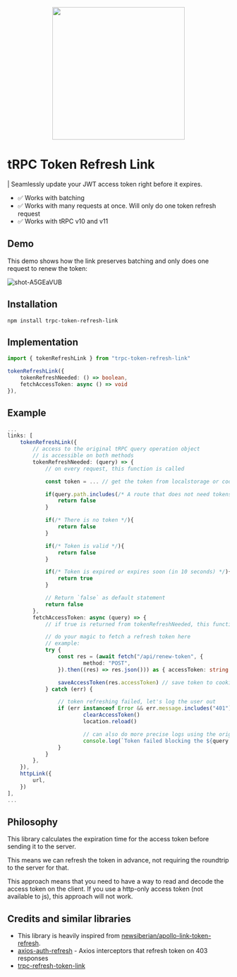 <p align="center">
		<img width="300"
				src="https://user-images.githubusercontent.com/10865165/189316451-8f80befb-6205-49b6-8eb9-733b7a4d4bc2.jpg" />
</p>

# tRPC Token Refresh Link

| Seamlessly update your JWT access token right before it expires.

- ✅ Works with batching
- ✅ Works with many requests at once. Will only do one token refresh request
- ✅ Works with tRPC v10 and v11

## Demo

This demo shows how the link preserves batching and only does one request to renew the token:

![shot-A5GEaVUB](https://user-images.githubusercontent.com/10865165/203061560-209a02c6-cb9c-4201-84f7-827d61914e1f.gif)

## Installation

```
npm install trpc-token-refresh-link
```

## Implementation

```ts
import { tokenRefreshLink } from "trpc-token-refresh-link"

tokenRefreshLink({
	tokenRefreshNeeded: () => boolean,
	fetchAccessToken: async () => void
}),
```

## Example

```ts
...
links: [
	tokenRefreshLink({
		// access to the original tRPC query operation object
		// is accessible on both methods
		tokenRefreshNeeded: (query) => {
			// on every request, this function is called

			const token = ... // get the token from localstorage or cookies

			if(query.path.includes(/* A route that does not need tokens */)){
				return false
			}

			if(/* There is no token */){
				return false
			}

			if(/* Token is valid */){
				return false
			}

			if(/* Token is expired or expires soon (in 10 seconds) */){
				return true
			}

			// Return `false` as default statement
			return false
		},
		fetchAccessToken: async (query) => {
			// if true is returned from tokenRefreshNeeded, this function will be called

			// do your magic to fetch a refresh token here
			// example:
			try {
				const res = (await fetch("/api/renew-token", {
						method: "POST",
				}).then((res) => res.json())) as { accessToken: string }

				saveAccessToken(res.accessToken) // save token to cookies
			} catch (err) {

				// token refreshing failed, let's log the user out
				if (err instanceof Error && err.message.includes("401")) {
						clearAccessToken()
						location.reload()

						// can also do more precise logs using the original object
						console.log(`Token failed blocking the ${query.path} ${query.type}.`)
				}
			}
		},
	}),
	httpLink({
		url,
	})
],
...
```

## Philosophy

This library calculates the expiration time for the access token before sending it to the server.

This means we can refresh the token in advance, not requiring the roundtrip to the server for that.

This approach means that you need to have a way to read and decode the access token on the client.
If you use a http-only access token (not available to js), this approach will not work.

## Credits and similar libraries

- This library is heavily inspired from [newsiberian/apollo-link-token-refresh](https://github.com/newsiberian/apollo-link-token-refresh).
- [axios-auth-refresh](https://github.com/Flyrell/axios-auth-refresh) - Axios interceptors that refresh token on 403 responses
- [trpc-refresh-token-link](https://github.com/pyncz/trpc-refresh-token-link)
